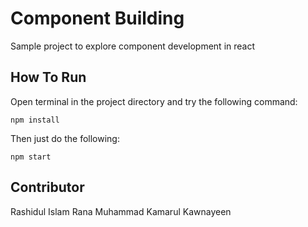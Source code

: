 Component Building
==================

Sample project to explore component development in react

How To Run
----------

Open terminal in the project directory and try the following command:

`npm install`

Then just do the following:

`npm start`

Contributor
------------

Rashidul Islam Rana
Muhammad Kamarul Kawnayeen